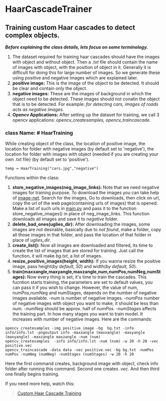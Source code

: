 # HaarCascadeTrainer
## Training custom Haar cascades to detect complex objects.
***Before explaining the class details, lets focus on some terminology.***
1. The dataset required for training haar cascades should have the images with object and without object. Then a *.txt* file should contain the name of images with object, with the position of object in it. Generally it is difficult for doing this for large number of images. So we generate these using positive and negative images which are explained later.
2. **positive image:** This is the image of the object to be detected. It should be clear and contain only the object.
3. **negative images:** These are the images of background in which the object need to be detected. These images should not conatin the object that is to be detected. For example: *for detecting cars, images of roads acts as negative images.*
4. **Opencv Applications:** After setting up the dataset for training, we call 3 opencv applications: *opencv_createsamples, opencv_traincascade.*
### class Name: # HaarTraining

While creating object of the class, the location of positive image, the location for folder with negative images (by default set to 'negative'), the location for folder with images with object {needed if you are creating your own .txt file} (by default set to 'positive').
```
temp = HaarTraining("cars.jpg","negative")
```
Functions within the class:
1. **store_negative_images(neg_image_links):** Note that we need negative images for training purpose. To download the images you can take help of [image-net](http://www.image-net.org/). Search for the images, Go to downloads, then click on url, copy the url of the web page(containing urls of images) that is opened. Make a list of such urls in [main.py](main.py) and pass it to the function store_negative_images() in place of neg_image_links.
This function downloads all images and save it to *negative* folder.
2. **delete_bad_ones(uglies_dir):** After downloading the images, some images are not desirable, basically due to *not found*, make a folder, copy all those images in that folder, and pass the location of that folder in place of *uglies_dir*.
3. **create_list():** Now all images are downloaded and filtered, its time to create the list of images that are stored for training. Just call the function, it will make *bg.txt*, a list of images.
4. **resize_positive_images(height, width):** If you wanna resize the positive image, pass height(*by default, 50*) and width(*by default, 50*).
5. **train(maxxangle,maxyangle,maxzangle,num,numPos,numNeg,numStages):** Now every thing is set, it's time to train the cascades. This fucntion starts training, the parameters are set to default values, you can pass it if you wish to change. However, the value of num, numPos,numNeg and numStages, depends on the number of negative images available. 
-*num* is number of negative images.
-*numPos* number of negative images with object you want to make, it should be less than *num*.
-*numNeg* should be approx. half of *numPos*.
-*numStages* affects the training part. In how many stages you want to train model. It increases with number of negative images.
Here are the commands:
```
opencv_createsamples -img positive_image -bg  bg.txt -info info/info.lst -pngoutput info -maxxangle (maxxangle) -maxyangle (maxyangle) -maxzangle maxzangle -num (num)
opencv_createsamples  -info info/info.lst -num (num) -w 20 -h 20 -vec positive.vec
opencv_traincascade -data data -vec positive.vec -bg bg.txt -numPos numPos -numNeg (numNeg) -numStages (numStages) -w 20 -h 20
```
Here the first command creates, background image with object, check info folder after running this command. Second one creates *.vec*. And then third one finally begins training.

If you need more help, watch this:
> [Custom Haar Cascade Training](https://www.youtube.com/watch?v=jG3bu0tjFbk)
